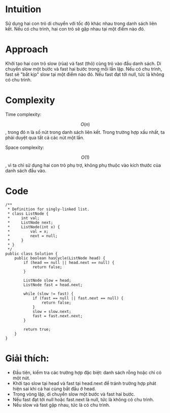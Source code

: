 # Intuition
<!-- Describe your first thoughts on how to solve this problem. -->
Sử dụng hai con trỏ di chuyển với tốc độ khác nhau trong danh sách liên kết. Nếu có chu trình, hai con trỏ sẽ gặp nhau tại một điểm nào đó.
# Approach
<!-- Describe your approach to solving the problem. -->

Khởi tạo hai con trỏ slow (rùa) và fast (thỏ) cùng trỏ vào đầu danh sách.
Di chuyển slow một bước và fast hai bước trong mỗi lần lặp.
Nếu có chu trình, fast sẽ "bắt kịp" slow tại một điểm nào đó.
Nếu fast đạt tới null, tức là không có chu trình.

# Complexity

Time complexity:

<!-- Add your time complexity here, e.g. $$O(n)$$ -->
$$O(n)$$, trong đó n là số nút trong danh sách liên kết. Trong trường hợp xấu nhất, ta phải duyệt qua tất cả các nút một lần.

Space complexity:

<!-- Add your space complexity here, e.g. $$O(n)$$ -->
$$O(1)$$, vì ta chỉ sử dụng hai con trỏ phụ trợ, không phụ thuộc vào kích thước của danh sách đầu vào.
# Code
```
/**
 * Definition for singly-linked list.
 * class ListNode {
 *     int val;
 *     ListNode next;
 *     ListNode(int x) {
 *         val = x;
 *         next = null;
 *     }
 * }
 */
public class Solution {
    public boolean hasCycle(ListNode head) {
        if (head == null || head.next == null) {
            return false;
        }
        
        ListNode slow = head;
        ListNode fast = head.next;
        
        while (slow != fast) {
            if (fast == null || fast.next == null) {
                return false;
            }
            slow = slow.next;
            fast = fast.next.next;
        }
        
        return true;
    }
}
```

# Giải thích:

- Đầu tiên, kiểm tra các trường hợp đặc biệt: danh sách rỗng hoặc chỉ có một nút.
- Khởi tạo slow tại head và fast tại head.next để tránh trường hợp phát hiện sai khi cả hai cùng bắt đầu ở head.
- Trong vòng lặp, di chuyển slow một bước và fast hai bước.
- Nếu fast đạt tới null hoặc fast.next là null, tức là không có chu trình.
- Nếu slow và fast gặp nhau, tức là có chu trình.

